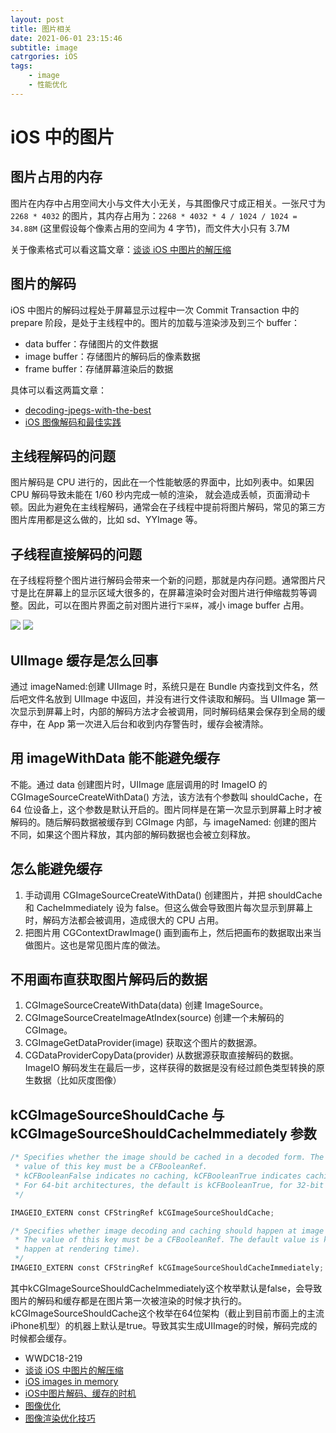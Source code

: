 ```yaml
---
layout: post
title: 图片相关
date: 2021-06-01 23:15:46
subtitle: image
catrgories: iOS
tags: 
    - image
    - 性能优化
---
```


# iOS 中的图片

## 图片占用的内存
图片在内存中占用空间大小与文件大小无关，与其图像尺寸成正相关。一张尺寸为 `2268 * 4032` 的图片，其内存占用为：`2268 * 4032 * 4 / 1024 / 1024 = 34.88M` (这里假设每个像素占用的空间为 4 字节)，而文件大小只有 3.7M

关于像素格式可以看这篇文章：[谈谈 iOS 中图片的解压缩](http://www.cocoachina.com/articles/18784)

## 图片的解码

iOS 中图片的解码过程处于屏幕显示过程中一次 Commit Transaction 中的 prepare 阶段，是处于主线程中的。图片的加载与渲染涉及到三个 buffer：
- data buffer：存储图片的文件数据
- image buffer：存储图片的解码后的像素数据
- frame buffer：存储屏幕渲染后的数据

具体可以看这两篇文章：
- [decoding-jpegs-with-the-best](http://www.lukeparham.com/blog/2018/3/14/decoding-jpegs-with-the-best)
- [iOS 图像解码和最佳实践](https://blog.jamchenjun.com/2018/08/22/image-and-graphics-best-practices.html)


## 主线程解码的问题
图片解码是 CPU 进行的，因此在一个性能敏感的界面中，比如列表中。如果因 CPU 解码导致未能在 1/60 秒内完成一帧的渲染， 就会造成丢帧，页面滑动卡顿。因此为避免在主线程解码，通常会在子线程中提前将图片解码，常见的第三方图片库用都是这么做的，比如 sd、YYImage 等。

## 子线程直接解码的问题
在子线程将整个图片进行解码会带来一个新的问题，那就是内存问题。通常图片尺寸是比在屏幕上的显示区域大很多的，在屏幕渲染时会对图片进行伸缩裁剪等调整。因此，可以在图片界面之前对图片进行`下采样`，减小 image buffer 占用。

![](https://qiniu.struggleblog.com/before_downsampling.png)
![](https://qiniu.struggleblog.com/after_downsampling.png)

## UIImage 缓存是怎么回事
通过 imageNamed:创建 UIImage 时，系统只是在 Bundle 内查找到文件名，然后吧文件名放到 UIImage 中返回，并没有进行文件读取和解码。当 UIImage 第一次显示到屏幕上时，内部的解码方法才会被调用，同时解码结果会保存到全局的缓存中，在 App 第一次进入后台和收到内存警告时，缓存会被清除。

## 用 imageWithData 能不能避免缓存
不能。通过 data 创建图片时，UIImage 底层调用的时 ImageIO 的 CGImageSourceCreateWithData() 方法，该方法有个参数叫 shouldCache，在 64 位设备上，这个参数是默认开启的。图片同样是在第一次显示到屏幕上时才被解码的。随后解码数据被缓存到 CGImage 内部，与 imageNamed: 创建的图片不同，如果这个图片释放，其内部的解码数据也会被立刻释放。

## 怎么能避免缓存
1. 手动调用 CGImageSourceCreateWithData() 创建图片，并把 shouldCache 和 CacheImmediately  设为 false。但这么做会导致图片每次显示到屏幕上时，解码方法都会被调用，造成很大的 CPU 占用。
2. 把图片用 CGContextDrawImage() 画到画布上，然后把画布的数据取出来当做图片。这也是常见图片库的做法。

## 不用画布直获取图片解码后的数据
1. CGImageSourceCreateWithData(data) 创建 ImageSource。
2. CGImageSourceCreateImageAtIndex(source) 创建一个未解码的 CGImage。
3. CGImageGetDataProvider(image) 获取这个图片的数据源。
4. CGDataProviderCopyData(provider) 从数据源获取直接解码的数据。
ImageIO 解码发生在最后一步，这样获得的数据是没有经过颜色类型转换的原生数据（比如灰度图像）

## kCGImageSourceShouldCache 与 kCGImageSourceShouldCacheImmediately 参数
```swift
/* Specifies whether the image should be cached in a decoded form. The
 * value of this key must be a CFBooleanRef.
 * kCFBooleanFalse indicates no caching, kCFBooleanTrue indicates caching.
 * For 64-bit architectures, the default is kCFBooleanTrue, for 32-bit the default is kCFBooleanFalse.
 */

IMAGEIO_EXTERN const CFStringRef kCGImageSourceShouldCache;

/* Specifies whether image decoding and caching should happen at image creation time.
 * The value of this key must be a CFBooleanRef. The default value is kCFBooleanFalse (image decoding will
 * happen at rendering time).
 */
IMAGEIO_EXTERN const CFStringRef kCGImageSourceShouldCacheImmediately;
```

其中kCGImageSourceShouldCacheImmediately这个枚举默认是false，会导致图片的解码和缓存都是在图片第一次被渲染的时候才执行的。 kCGImageSourceShouldCache这个枚举在64位架构（截止到目前市面上的主流iPhone机型）的机器上默认是true。导致其实生成UIImage的时候，解码完成的时候都会缓存。

- WWDC18-219
- [谈谈 iOS 中图片的解压缩](http://www.cocoachina.com/articles/18784)
- [iOS images in memory](https://suelan.github.io/2020/05/03/iOS-images-in-memory/)
- [iOS中图片解码、缓存的时机](https://www.dazhuanlan.com/2020/01/16/5e1fa5bf1d964/)
- [图像优化](https://swift.gg/2019/10/09/optimizing-images/)
- [图像渲染优化技巧](https://swift.gg/2019/11/01/image-resizing/#technique-2-drawing-to-a-core-graphics-context)
